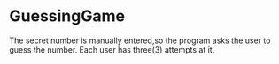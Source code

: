 # GuessingGame

The secret number is manually entered,so the program asks the user to guess the number. Each user has three(3) attempts at it.
